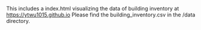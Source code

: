 This includes a index.html visualizing the data of building inventory at https://ytwu1015.github.io 
Please find the building_inventory.csv in the /data directory.
